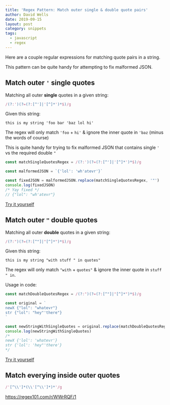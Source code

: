 ```yaml
---
title: 'Regex Pattern: Match outer single & double quote pairs'
author: David Wells
date: 2019-09-15
layout: post
category: snippets
tags:
  - javascript
  - regex
---
```


Here are a couple regular expressions for matching quote pairs in a string.

This pattern can be quite handy for attempting to fix malformed JSON.

## Match outer `'` single quotes

Matching all outer **single** quotes in a given string:

```js
/(?:')(?=(?:[^']|'[^]*')*$)/g
```

Given this string:

```
this is my string 'foo bar 'baz lol hi'
```

The regex will only match `'foo` + `hi'` & ignore the inner quote in `'baz` (minus the words of course)

This is quite handy for trying to fix malformed JSON that contains single `'` vs the required double `"`

```js
const matchSingleQuotesRegex = /(?:')(?=(?:[^']|'[^]*')*$)/g

const malformedJSON = `{'lol': 'wh'atevr'}`

const fixedJSON = malformedJSON.replace(matchSingleQuotesRegex, '"')
console.log(fixedJSON)
/* Yay fixed */
// {"lol": "wh'atevr"}
```

[Try it yourself](https://regex101.com/r/BdU2nF/1)

## Match outer  `"` double quotes

Matching all outer **double** quotes in a given string:

```js
/(?:")(?=(?:[^"]|"[^]*")*$)/g
```

Given this string:

```
this is my string "with stuff " in quotes"
```

The regex will only match `"with` + `quotes"` & ignore the inner quote in `stuff " in`.

Usage in code:

```js
const matchDoubleQuotesRegex = /(?:")(?=(?:[^"]|"[^]*")*$)/g

const original = `
newX {"lol": "whatevr"}
str {"lol": "hey"'there"}
`

const newStringWithSingleQuotes = original.replace(matchDoubleQuotesRegex, "'")
console.log(newStringWithSingleQuotes)
/*
newX {'lol': 'whatevr'}
str {'lol': 'hey"'there'}
*/
```

[Try it yourself](https://regex101.com/r/fpgWmW/1)


## Match everying inside outer quotes

```js
/'[^\\']*(\\'[^\\']*)*'/g
```


https://regex101.com/r/WWrRQF/1

